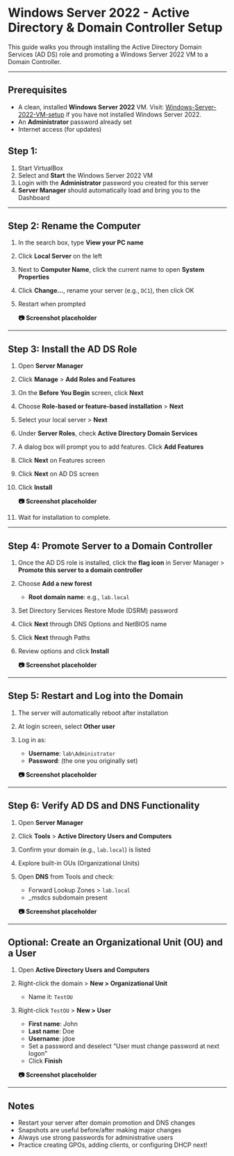# Windows Server 2022 - Active Directory & Domain Controller Setup

This guide walks you through installing the Active Directory Domain Services (AD DS) role and promoting a Windows Server 2022 VM to a Domain Controller.

---

## Prerequisites

- A clean, installed **Windows Server 2022** VM.  Visit: [Windows-Server-2022-VM-setup](AD-Lab_Setup/Windows-Server-2022-VM-setup.md) if you have not installed Windows Server 2022.
- An **Administrator** password already set
- Internet access (for updates)

## Step 1:

1. Start VirtualBox
2. Select and **Start** the Windows Server 2022 VM
3. Login with the **Administrator** password you created for this server
4. **Server Manager** should automatically load and bring you to the Dashboard

---

## Step 2: Rename the Computer

1. In the search box, type **View your PC name**  
2. Click **Local Server** on the left  
3. Next to **Computer Name**, click the current name to open **System Properties**  
4. Click **Change…**, rename your server (e.g., `DC1`), then click OK  
5. Restart when prompted

   **📷 Screenshot placeholder**

---

## Step 3: Install the AD DS Role

1. Open **Server Manager**  
2. Click **Manage** > **Add Roles and Features**  
3. On the **Before You Begin** screen, click **Next**  
4. Choose **Role-based or feature-based installation** > **Next**  
5. Select your local server > **Next**  
6. Under **Server Roles**, check **Active Directory Domain Services**  
7. A dialog box will prompt you to add features. Click **Add Features**  
8. Click **Next** on Features screen  
9. Click **Next** on AD DS screen  
10. Click **Install**

    **📷 Screenshot placeholder**

11. Wait for installation to complete.

---

## Step 4: Promote Server to a Domain Controller

1. Once the AD DS role is installed, click the **flag icon** in Server Manager > **Promote this server to a domain controller**

2. Choose **Add a new forest**  
   - **Root domain name**: e.g., `lab.local`

3. Set Directory Services Restore Mode (DSRM) password  
4. Click **Next** through DNS Options and NetBIOS name  
5. Click **Next** through Paths  
6. Review options and click **Install**

    **📷 Screenshot placeholder**

---

## Step 5: Restart and Log into the Domain

1. The server will automatically reboot after installation  
2. At login screen, select **Other user**  
3. Log in as:  
   - **Username**: `lab\Administrator`  
   - **Password**: (the one you originally set)

    **📷 Screenshot placeholder**

---

## Step 6: Verify AD DS and DNS Functionality

1. Open **Server Manager**  
2. Click **Tools** > **Active Directory Users and Computers**  
3. Confirm your domain (e.g., `lab.local`) is listed  
4. Explore built-in OUs (Organizational Units)

5. Open **DNS** from Tools and check:
   - Forward Lookup Zones > `lab.local`
   - _msdcs subdomain present

    **📷 Screenshot placeholder**

---

## Optional: Create an Organizational Unit (OU) and a User

1. Open **Active Directory Users and Computers**  
2. Right-click the domain > **New > Organizational Unit**  
   - Name it: `TestOU`  
3. Right-click `TestOU` > **New > User**  
   - **First name**: John  
   - **Last name**: Doe  
   - **Username**: jdoe  
   - Set a password and deselect “User must change password at next logon”  
   - Click **Finish**

    **📷 Screenshot placeholder**

---

## Notes

- Restart your server after domain promotion and DNS changes  
- Snapshots are useful before/after making major changes  
- Always use strong passwords for administrative users  
- Practice creating GPOs, adding clients, or configuring DHCP next!


